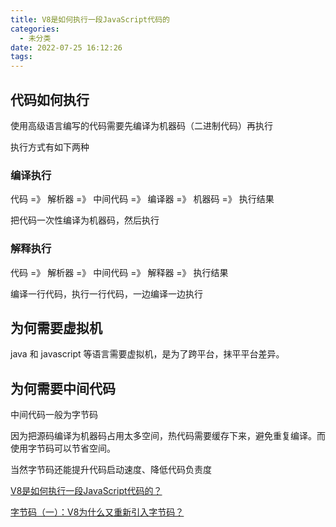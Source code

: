 ```yaml
---
title: V8是如何执行一段JavaScript代码的
categories:
  - 未分类
date: 2022-07-25 16:12:26
tags:
---
```

## 代码如何执行
使用高级语言编写的代码需要先编译为机器码（二进制代码）再执行

执行方式有如下两种
### 编译执行
代码 =》 解析器 =》 中间代码 =》 编译器 =》 机器码 =》 执行结果

把代码一次性编译为机器码，然后执行
### 解释执行
代码 =》 解析器 =》 中间代码 =》 解释器 =》 执行结果

编译一行代码，执行一行代码，一边编译一边执行

## 为何需要虚拟机
java 和 javascript 等语言需要虚拟机，是为了跨平台，抹平平台差异。

## 为何需要中间代码
中间代码一般为字节码

因为把源码编译为机器码占用太多空间，热代码需要缓存下来，避免重复编译。而使用字节码可以节省空间。

当然字节码还能提升代码启动速度、降低代码负责度


[V8是如何执行一段JavaScript代码的？](https://time.geekbang.org/column/article/211682?cid=100048001)

[字节码（一）：V8为什么又重新引入字节码？](https://time.geekbang.org/column/article/224206#null)



